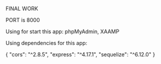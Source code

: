 FINAL WORK

PORT is 8000

Using for start this app:
phpMyAdmin, XAAMP

Using dependencies for this app:

{
"cors": "^2.8.5",
"express": "^4.17.1",
"sequelize": "^6.12.0"
}

